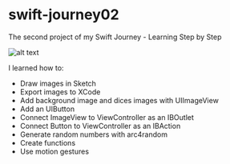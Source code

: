 # swift-journey02
The second project of my Swift Journey - Learning Step by Step

![alt text](https://github.com/lkameya/swift-journey02/blob/master/simulator.gif)

I learned how to:

- Draw images in Sketch
- Export images to XCode
- Add background image and dices images with UIImageView
- Add an UIButton
- Connect ImageView to ViewController as an IBOutlet
- Connect Button to ViewController as an IBAction
- Generate random numbers with arc4random
- Create functions
- Use motion gestures

